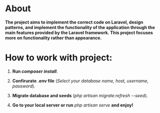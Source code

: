 # About

**The project aims to implement the correct code on Laravel,
design patterns, and implement the functionality
of the application through the main features provided
by the Laravel framework. This project focuses more on 
functionality rather than appearance.**


# How to work with project:

1. **Run _composer install_**.

2. **Confirurate .env file** (_Select your database name, host, username, password_). 

3. **Migrate database and seeds** (_php artisan migrate:refresh --seed_).

4. **Go to your local server or run** _php artisan serve_ **and enjoy!**



